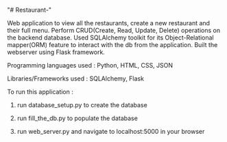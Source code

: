 "# Restaurant-" 

Web application to view all the restaurants, create a new restaurant and their full menu.
Perform CRUD(Create, Read, Update, Delete) operations on the backend database.
Used SQLAlchemy toolkit for its Object-Relational mapper(ORM) feature to interact with the db from the application.
Built the webserver using Flask framework.


Programming languages used : Python, HTML, CSS, JSON

Libraries/Frameworks used : SQLAlchemy, Flask


To run this application :

1. run database_setup.py to create the database

2. run fill_the_db.py to populate the database

3. run web_server.py and navigate to localhost:5000 in your browser
